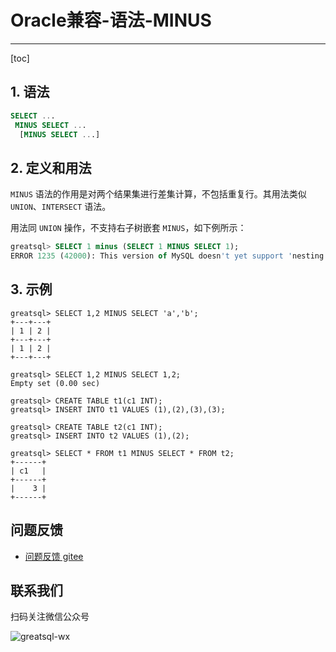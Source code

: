 # Oracle兼容-语法-MINUS
---
[toc]

## 1. 语法

```sql
SELECT ...
 MINUS SELECT ...
  [MINUS SELECT ...]
```

## 2. 定义和用法

`MINUS` 语法的作用是对两个结果集进行差集计算，不包括重复行。其用法类似 `UNION`、`INTERSECT` 语法。

用法同 `UNION` 操作，不支持右子树嵌套 `MINUS`，如下例所示：

```sql
greatsql> SELECT 1 minus (SELECT 1 MINUS SELECT 1);
ERROR 1235 (42000): This version of MySQL doesn't yet support 'nesting of unions at the right-hand side'
```

## 3. 示例

```
greatsql> SELECT 1,2 MINUS SELECT 'a','b';
+---+---+
| 1 | 2 |
+---+---+
| 1 | 2 |
+---+---+

greatsql> SELECT 1,2 MINUS SELECT 1,2;
Empty set (0.00 sec)

greatsql> CREATE TABLE t1(c1 INT);
greatsql> INSERT INTO t1 VALUES (1),(2),(3),(3);

greatsql> CREATE TABLE t2(c1 INT);
greatsql> INSERT INTO t2 VALUES (1),(2);

greatsql> SELECT * FROM t1 MINUS SELECT * FROM t2;
+------+
| c1   |
+------+
|    3 |
+------+
```



**问题反馈**
---
- [问题反馈 gitee](https://gitee.com/GreatSQL/GreatSQL-Manual/issues)


**联系我们**
---

扫码关注微信公众号

![greatsql-wx](../greatsql-wx.jpg)
